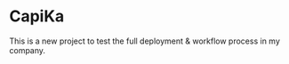 CapiKa
========================

This is a new project to test the full deployment & workflow process in my company.

